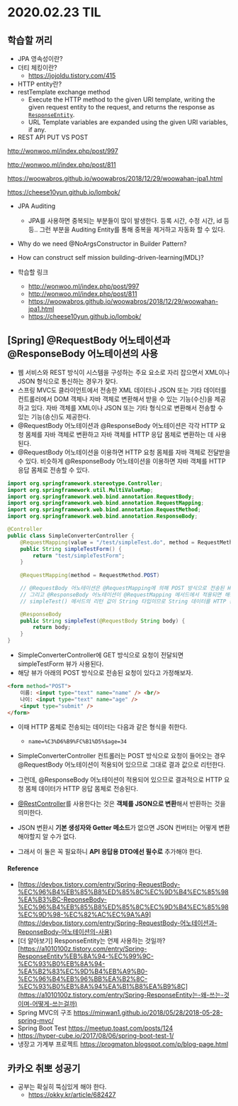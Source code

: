# 2020.02.23 TIL

## 학습할 꺼리

* JPA 영속성이란?
* 더티 체킹이란?
  * https://jojoldu.tistory.com/415
* HTTP entity란?
* restTemplate exchange method
  * Execute the HTTP method to the given URI template, writing the given request entity to the request, and returns the response as [`ResponseEntity`](https://docs.spring.io/spring/docs/current/javadoc-api/org/springframework/http/ResponseEntity.html).
  * URL Template variables are expanded using the given URI variables, if any.
* REST API PUT VS POST

http://wonwoo.ml/index.php/post/997

http://wonwoo.ml/index.php/post/811

https://woowabros.github.io/woowabros/2018/12/29/woowahan-jpa1.html

https://cheese10yun.github.io/lombok/

* JPA Auditing
  * JPA를 사용하면 중복되는 부분들이 많이 발생한다. 등록 시간, 수정 시간, id 등등.. 그런 부분을 Auditing Entity를 통해 중복을 제거하고 자동화 할 수 있다.

* Why do we need @NoArgsConstructor in Builder Pattern?
* How can construct self mission building-driven-learning(MDL)?
* 학습할 링크
  * http://wonwoo.ml/index.php/post/997
  * http://wonwoo.ml/index.php/post/811
  * https://woowabros.github.io/woowabros/2018/12/29/woowahan-jpa1.html
  * https://cheese10yun.github.io/lombok/

## [Spring] @RequestBody 어노테이션과 @ResponseBody 어노테이션의 사용

* 웹 서비스와 REST 방식이 시스템을 구성하는 주요 요소로 자리 잡으면서 XML이나 JSON 형식으로 통신하는 경우가 잦다.
* 스프링 MVC도 클라이언트에서 전송한 XML 데이터나 JSON 또는 기타 데이터를 컨트롤러에서 DOM 객체나 자바 객체로 변환해서 받을 수 있는 기능(수신)을 제공하고 있다. 자바 객체를 XML이나 JSON 또는 기타 형식으로 변환해서 전송할 수 있는 기능(송신)도 제공한다.
* @RequestBody 어노테이션과 @ResponseBody 어노테이션은 각각 HTTP 요청 몸체를 자바 객체로 변환하고 자바 객체를 HTTP 응답 몸체로 변환하는 데 사용된다.
* @RequestBody 어노테이션을 이용하면 HTTP 요청 몸체를 자바 객체로 전달받을 수 있다. 비슷하게 @ResponseBody 어노테이션을 이용하면 자바 객체를 HTTP 응답 몸체로 전송할 수 있다.

```java
import org.springframework.stereotype.Controller;
import org.springframework.util.MultiValueMap;
import org.springframework.web.bind.annotation.RequestBody;
import org.springframework.web.bind.annotation.RequestMapping;
import org.springframework.web.bind.annotation.RequestMethod;
import org.springframework.web.bind.annotation.ResponseBody;

@Controller
public class SimpleConverterController {
	@RequestMapping(value = "/test/simpleTest.do", method = RequestMethod.GET)
	public String simpleTestForm() {
		return "test/simpleTestForm";
	}
  
	@RequestMapping(method = RequestMethod.POST)	

	// @RequestBody 어노테이션은 @RequestMapping에 의해 POST 방식으로 전송된 HTTP 요청 데이터를 String 타입의 body 파라미터로 전달된다.(수신)
	// 그리고 @ResponseBody 어노테이션이 @RequestMapping 메서드에서 적용되면 해당 메서드의 리턴 값을 HTTP 응답 데이터로 사용한다.
	// simpleTest() 메서드의 리턴 값이 String 타입이므로 String 데이터를 HTTP 응답 데이터로 전송한다.(송신)

	@ResponseBody
	public String simpleTest(@RequestBody String body) {
		return body;
	}
}
```

* SimpleConverterController에 GET 방식으로 요청이 전달되면 simpleTestForm 뷰가 사용된다.
* 해당 뷰가 아래의 POST 방식으로 전송된 요청이 있다고 가정해보자.

```HTML
<form method="POST">
	이름: <input type="text" name="name" /> <br/>
	나이: <input type="text" name="age" />
	<input type="submit" />
</form>
```

* 이때 HTTP 몸체로 전송되는 데이터는 다음과 같은 형식을 취한다.
  * ```name=%C3%D6%B9%FC%B1%D5%$age=34```

* SimpleConverterController 컨트롤러는 POST 방식으로 요청이 들어오는 경우 @RequestBody 어노테이션이 적용되어 있으므로 그대로 결과 값으로 리턴한다.
* 그런데, @ResponseBody 어노테이션이 적용되어 있으므로 결과적으로 HTTP 요청 몸체 데이터가 HTTP 응답 몸체로 전송된다.
* [@RestController](https://github.com/RestController)를 사용한다는 것은 **객체를 JSON으로 변환**해서 반환하는 것을 의미한다.
* JSON 변환시 **기본 생성자와 Getter 메소드**가 없으면 JSON 컨버터는 어떻게 변환해야할지 알 수가 없다.
* 그래서 이 둘은 꼭 필요하니 **API 응답용 DTO에선 필수로** 추가해야 한다.

#### Reference

* [https://devbox.tistory.com/entry/Spring-RequestBody-%EC%96%B4%EB%85%B8%ED%85%8C%EC%9D%B4%EC%85%98%EA%B3%BC-ReponseBody-%EC%96%B4%EB%85%B8%ED%85%8C%EC%9D%B4%EC%85%98%EC%9D%98-%EC%82%AC%EC%9A%A9](https://devbox.tistory.com/entry/Spring-RequestBody-어노테이션과-ReponseBody-어노테이션의-사용)
* [더 알아보기] ResponseEntity는 언제 사용하는 것일까? [https://a1010100z.tistory.com/entry/Spring-ResponseEntity%EB%8A%94-%EC%99%9C-%EC%93%B0%EB%8A%94-%EA%B2%83%EC%9D%B4%EB%A9%B0-%EC%96%B4%EB%96%BB%EA%B2%8C-%EC%93%B0%EB%8A%94%EA%B1%B8%EA%B9%8C](https://a1010100z.tistory.com/entry/Spring-ResponseEntity는-왜-쓰는-것이며-어떻게-쓰는걸까)
* Spring MVC의 구조 https://minwan1.github.io/2018/05/28/2018-05-28-spring-mvc/
* Spring Boot Test https://meetup.toast.com/posts/124
* https://hyper-cube.io/2017/08/06/spring-boot-test-1/
* 냉장고 가계부 프로젝트 https://progmaton.blogspot.com/p/blog-page.html

## 카카오 취뽀 성공기

* 공부는 확실히 뚝심있게 해야 한다.
  * https://okky.kr/article/682427